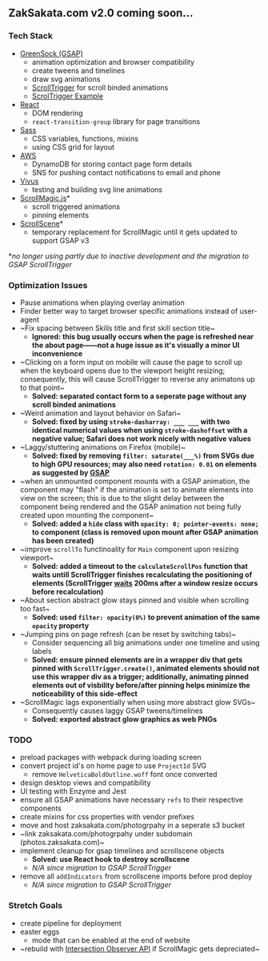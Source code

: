 ## ZakSakata.com v2.0 coming soon...

### Tech Stack
- [GreenSock (GSAP)](https://greensock.com/docs/v3)
  - animation optimization and browser compatibility
  - create tweens and timelines
  - draw svg animations
  - [ScrollTrigger](https://www.williamrchase.com/scroll_trigger_demo/index.html) for scroll binded animations
  - [ScrolTrigger Example](https://www.williamrchase.com/post/scrollytelling-with-gsap-scrolltrigger/)
- [React](https://reactjs.org/docs/getting-started.html)
  - DOM rendering
  - `react-transition-group` library for page transitions
- [Sass](https://sass-lang.com/documentation)
  - CSS variables, functions, mixins
  - using CSS grid for layout
- [AWS](https://docs.aws.amazon.com/AWSJavaScriptSDK/latest/)
  - DynamoDB for storing contact page form details
  - SNS for pushing contact notifications to email and phone
- [Vivus](https://maxwellito.github.io/vivus/)
  - testing and building svg line animations
- [ScrollMagic.js](https://scrollmagic.io/docs/index.html)*
  - scroll triggered animations
  - pinning elements
- [ScrollScene](https://github.com/jonkwheeler/ScrollScene)*
  - temporary replacement for ScrollMagic until it gets updated to support GSAP v3

**no longer using partly due to inactive development and the migration to GSAP ScrollTrigger*

### Optimization Issues

- Pause animations when playing overlay animation
- Finder better way to target browser specific animations instead of user-agent
- ~Fix spacing between Skills title and first skill section title~
  - **Ignored: this bug usually occurs when the page is refreshed near the about page——not a huge issue as it's visually a minor UI inconvenience**
- ~Clicking on a form input on mobile will cause the page to scroll up when the keyboard opens due to the viewport height resizing; consequently, this will cause ScrollTrigger to reverse any animatons up to that point~
  - **Solved: separated contact form to a seperate page without any scroll binded animations**
- ~Weird animation and layout behavior on Safari~
  - **Solved: fixed by using `stroke-dasharray: ___ ___` with two identical numerical values when using `stroke-dashoffset` with a negative value; Safari does not work nicely with negative values** 
- ~Laggy/stuttering animations on Firefox (mobile)~
  - **Solved: fixed by removing `filter: saturate(___%)` from SVGs due to high GPU resources; may also need `rotation: 0.01` on elements as suggested by [GSAP](https://greensock.com/forums/topic/12760-animation-slowjerky-not-smooth-in-firefox/)**
- ~when an unmounted component mounts with a GSAP animation, the component may "flash" if the animation is set to animate elements into view on the screen; this is due to the slight delay between the component being rendered and the GSAP animation not being fully created upon mounting the component~
  - **Solved: added a `hide` class with `opacity: 0; pointer-events: none;` to component (class is removed upon mount after GSAP animation has been created)**
- ~improve `scrollTo` functinoality for `Main` component upon resizing viewport~
  - **Solved: added a timeout to the `calculateScrollPos` function that waits untill ScrollTrigger finishes recalculating the positioning of elements (ScrollTrigger [waits](https://greensock.com/docs/v3/Plugins/ScrollTrigger) 200ms after a window resize occurs before recalculation)**
- ~About section abstract glow stays pinned and visible when scrolling too fast~
  - **Solved: used `filter: opacity(0%)` to prevent animation of the same `opacity` property**
- ~Jumping pins on page refresh (can be reset by switching tabs)~
  - Consider sequencing all big animations under one timeline and using labels
  - **Solved: ensure pinned elements are in a wrapper div that gets pinned with `ScrollTrigger.create()`, animated elements should not use this wrapper div as a trigger; additionally, animating pinned elements out of visbility before/after pinning helps minimize the noticeability of this side-effect**
- ~ScrollMagic lags exponentially when using more abstract glow SVGs~
  - Consequently causes laggy GSAP tweens/timelines
  - **Solved: exported abstract glow graphics as web PNGs**

### TODO
- preload packages with webpack during loading screen
- convert project id's on home page to use `ProjectId` SVG 
  - remove `HelveticaBoldOutline.woff` font once converted
- design desktop views and compatibility
- UI testing with Enzyme and Jest
- ensure all GSAP animations have necessary `refs` to their respective components
- create mixins for css properties with vendor prefixes
- move and host zaksakata.com/photogrpahy in a seperate s3 bucket
- ~link zaksakata.com/photogrpahy under subdomain (photos.zaksakata.com)~
- implement cleanup for gsap timelines and scrollscene objects
  - **Solved: use React hook to destroy scrollscene**
  - *N/A since migration to GSAP ScrollTrigger*
- remove all `addIndicators` from scrollscene imports before prod deploy
  - *N/A since migration to GSAP ScrollTrigger*

### Stretch Goals
- create pipeline for deployment
- easter eggs
  - mode that can be enabled at the end of website
- ~rebuild with [Intersection Observer API](https://developer.mozilla.org/en-US/docs/Web/API/Intersection_Observer_API) if ScrollMagic gets depreciated~
